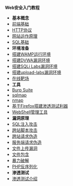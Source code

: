 **Web安全入门教程**
- **基本概念**
- [前端基础](#)
- [HTTP协议](HTTP)
- [网站运作原理](#)
- [SQL基础](SQL)
- **环境准备**
- [搭建WAMP运行环境](setup-wamp)
- [搭建DVWA漏洞环境](setup-dvwa)
- [搭建SQLi Labs漏洞环境](setup-sqli-labs)
- [搭建upload-labs漏洞环境](setup-upload-labs)
- [在线靶场](#)
- **工具**
- [Burp Suite](#)
- [sqlmap](#)
- [nmap](#)
- [基于Firefox搭建渗透测试利器](firefox-addons-for-penetration-testing)
- [WebShell管理工具](#)
- **漏洞原理**
- [SQL注入攻击](SQLi)
- [跨站脚本攻击](XSS)
- [跨站请求伪造](CSRF)
- [服务端请求伪造](SSRF)
- [文件上传漏洞](#)
- [文件包含](#)
- [暴力破解](#)
- [PHP反序列化](#)
- **渗透测试**
- [渗透测试介绍](what-is-penetration-testing)